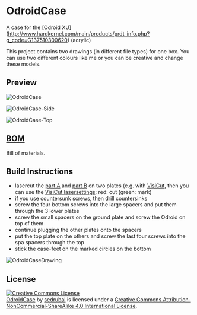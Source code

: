 OdroidCase
==========

A case for the [Odroid XU] (http://www.hardkernel.com/main/products/prdt_info.php?g_code=G137510300620) (acrylic)

This project contains two drawings (in different file types) for one box. You can use two different colours like me or you can be creative and change these models.

Preview
-------

![OdroidCase](images/OdroidCase.jpg)

![OdroidCase-Side](images/side.jpg)

![OdroidCase-Top](images/top.jpg)

[BOM](BOM.md)
-------------

Bill of materials.

Build Instructions
------------------

 - lasercut the [part A](odroidCaseA.svg) and [part B](odroidCaseB.svg) on two plates (e.g. with [VisiCut](https://github.com/t-oster/VisiCut), then you can use the [VisiCut lasersettings](https://github.com/fau-fablab/visicut-settings):
    red:    cut
    (green: mark)
 - if you use countersunk screws, then drill countersinks
 - screw the four bottom screws into the large spacers and put them through the 3 lower plates
 - screw the small spacers on the ground plate and screw the Odroid on top of them
 - continue plugging the other plates onto the spacers
 - put the top plate on the others and screw the last four screws into the spa spacers through the top
 - stick the case-feet on the marked circles on the bottom 

![OdroidCaseDrawing](OdroidCaseDrawing.png)
 
License
-------

<a rel="license" href="http://creativecommons.org/licenses/by-nc-sa/4.0/"><img alt="Creative Commons License" style="border-width:0" src="https://i.creativecommons.org/l/by-nc-sa/4.0/88x31.png" /></a>
<br/>
<span xmlns:dct="http://purl.org/dc/terms/" property="dct:title"><a href="https://github.com/sedrubal/OdroidCase">OdroidCase</a></span>
 by 
<a xmlns:cc="http://creativecommons.org/ns#" href="https://github.com/sedrubal/" property="cc:attributionName" rel="cc:attributionURL">sedrubal</a>
 is licensed under a 
<a rel="license" href="http://creativecommons.org/licenses/by-nc-sa/4.0/">Creative Commons Attribution-NonCommercial-ShareAlike 4.0 International License</a>.